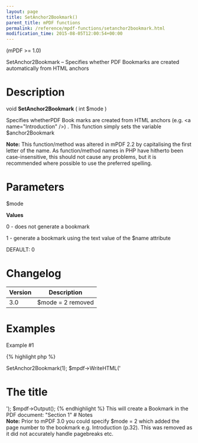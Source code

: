 ```yaml
---
layout: page
title: SetAnchor2Bookmark()
parent_title: mPDF functions
permalink: /reference/mpdf-functions/setanchor2bookmark.html
modification_time: 2015-08-05T12:00:54+00:00
---
```


(mPDF >= 1.0)

SetAnchor2Bookmark – Specifies whether PDF Bookmarks are created automatically from HTML anchors

# Description

void **SetAnchor2Bookmark** ( int <span class="parameter">$mode</span> )

Specifies whetherPDF Book marks are created from HTML anchors (e.g. &lt;a name="Introduction" /&gt;) . This function 
simply sets the variable <span class="parameter">$anchor2Bookmark</span>

<div class="alert alert-info" role="alert">
	<strong>Note:</strong> This function/method was altered in mPDF 2.2 by capitalising the first letter of the name. 
    As function/method names in PHP have hitherto been case-insensitive, this should not cause any problems, but it is 
    recommended where possible to use the preferred spelling.
</div>

# Parameters

<span class="parameter">$mode</span>

**Values**

0 - does not generate a bookmark

1 - generate a bookmark using the text value of the <span class="parameter">$name</span> attribute

<span class="smallblock">DEFAULT</span>: 0<span class="smallblock"> </span>

# Changelog

<table class="table"> <thead>
<tr> <th>Version</th><th>Description</th> </tr>
</thead> <tbody>
<tr>
<td>3.0</td>
<td><span class="parameter">$mode</span> = 2 removed</td>
</tr>
</tbody> </table>

# Examples

Example #1

{% highlight php %}
<?php

$mpdf = new \Mpdf\Mpdf();

$mpdf->SetAnchor2Bookmark(1);

$mpdf->WriteHTML('<h1><a name="Section 1" />The title</h1>');

$mpdf->Output();

{% endhighlight %}

This will create a Bookmark in the PDF document: "Section 1"

# Notes

<div class="alert alert-info" role="alert">
	<strong>Note:</strong> Prior to mPDF 3.0 you could specify <span class="parameter">$mode</span> = 2 which added 
    the page number to the bookmark e.g. Introduction (p.32). This was removed as it did not accurately handle 
    pagebreaks etc.
</div>
